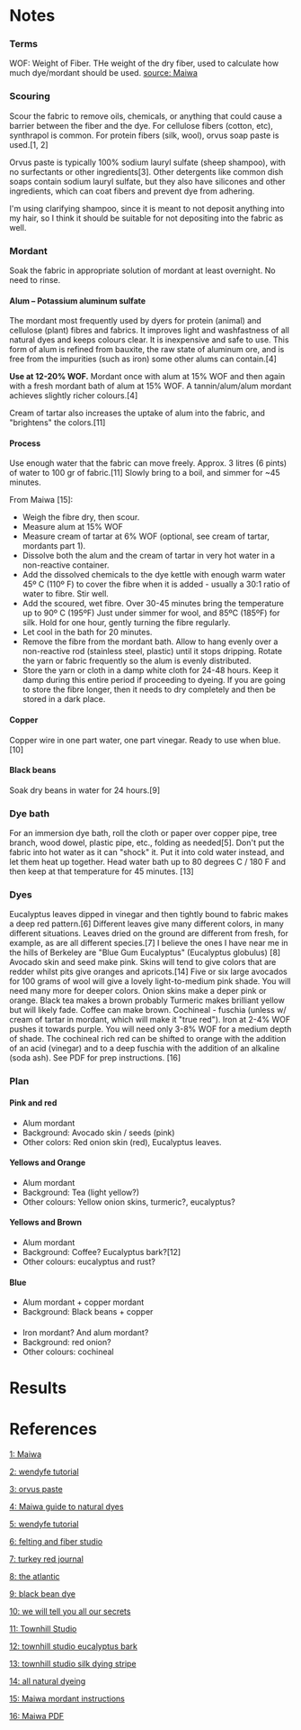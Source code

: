 # Notes
### Terms
WOF: Weight of Fiber. THe weight of the dry fiber, used to calculate how much dye/mordant should be used. [source: Maiwa](http://maiwahandprints.blogspot.com/2010/11/natural-dyes-weight-of-fibre.html)

### Scouring
Scour the fabric to remove oils, chemicals, or anything that could cause a barrier between the fiber and the dye. For cellulose fibers (cotton, etc), synthrapol is common. For protein fibers (silk, wool), orvus soap paste is used.[1, 2]

Orvus paste is typically 100% sodium lauryl sulfate (sheep shampoo), with no surfectants or other ingredients[3]. Other detergents like common dish soaps contain sodium lauryl sulfate, but they also have silicones and other ingredients, which can coat fibers and prevent dye from adhering. 

I'm using clarifying shampoo, since it is meant to not deposit anything into my hair, so I think it should be suitable for not depositing into the fabric as well.

### Mordant

Soak the fabric in appropriate solution of mordant at least overnight. No need to rinse.

#### Alum – <b>Potassium aluminum sulfate</b> 
The mordant most frequently used by dyers for protein (animal) and cellulose (plant) fibres and fabrics. It improves light and washfastness of all natural dyes and keeps colours clear. It is inexpensive and safe to use. This form of alum is refined from bauxite, the raw state of aluminum ore, and is free from the impurities (such as iron) some other alums can contain.[4]

<b>Use at 12-20% WOF.</b> Mordant once with alum at 15% WOF and then again with a fresh mordant bath of alum at 15% WOF. A tannin/alum/alum mordant achieves slightly richer colours.[4]

Cream of tartar also increases the uptake of alum into the fabric, and "brightens" the colors.[11]

#### Process
Use enough water that the fabric can move freely. Approx. 3 litres (6 pints) of water to 100 gr of fabric.[11]
Slowly bring to a boil, and simmer for ~45 minutes.

From Maiwa [15]:
- Weigh the fibre dry, then scour.
- Measure alum at 15% WOF
- Measure cream of tartar at 6% WOF (optional, see cream of tartar, mordants part 1).
- Dissolve both the alum and the cream of tartar in very hot water in a non-reactive container.
- Add the dissolved chemicals to the dye kettle with enough warm water 45º C (110º F) to cover the fibre when it is added - usually a 30:1 ratio of water to fibre. Stir well.
- Add the scoured, wet fibre. Over 30-45 minutes bring the temperature up to 90º C (195ºF) Just under simmer for wool, and 85ºC (185ºF) for silk. Hold for one hour, gently turning the fibre regularly. 
- Let cool in the bath for 20 minutes. 
- Remove the fibre from the mordant bath. Allow to hang evenly over a non-reactive rod (stainless steel, plastic) until it stops dripping. Rotate the yarn or fabric frequently so the alum is evenly distributed. 
- Store the yarn or cloth in a damp white cloth for 24-48 hours. Keep it damp during this entire period if proceeding to dyeing. If you are going to store the fibre longer, then it needs to dry completely and then be stored in a dark place.


#### Copper
Copper wire in one part water, one part vinegar. Ready to use when blue. [10]

#### Black beans
Soak dry beans in water for 24 hours.[9] 

### Dye bath
For an immersion dye bath, roll the cloth or paper over copper pipe, tree branch, wood dowel, plastic pipe, etc., folding as needed[5].
Don't put the fabric into hot water as it can "shock" it. Put it into cold water instead, and let them heat up together.
Head water bath up to 80 degrees C / 180 F and then keep at that temperature for 45 minutes. [13]

### Dyes

Eucalyptus leaves dipped in vinegar and then tightly bound to fabric makes a deep red pattern.[6] Different leaves give many different colors, in many different situations. Leaves dried on the ground are different from fresh, for example, as are all different species.[7] I believe the ones I have near me in the hills of Berkeley are "Blue Gum Eucalyptus" (Eucalyptus globulus) [8]
Avocado skin and seed make pink. Skins will tend to give colors that are redder whilst pits give oranges and apricots.[14] Five or six large avocados for 100 grams of wool will give a lovely light-to-medium pink shade. You will need many more for deeper colors.
Onion skins make a deper pink or orange.
Black tea makes a brown probably
Turmeric makes brilliant yellow but will likely fade.
Coffee can make brown.
Cochineal - fuschia (unless w/ cream of tartar in mordant, which will make it "true red"). Iron at 2-4% WOF pushes it towards purple. You will need only 3-8% WOF for a medium depth of shade.  The cochineal rich red can be shifted to orange with the addition of an acid (vinegar) and to a deep fuschia with the addition of an alkaline (soda ash).  See PDF for prep instructions.  [16]

### Plan
#### Pink and red
- Alum mordant
- Background: Avocado skin / seeds (pink)
- Other colors: Red onion skin (red), Eucalyptus leaves.

#### Yellows and Orange
- Alum mordant
- Background: Tea (light yellow?)
- Other colours: Yellow onion skins, turmeric?, eucalyptus? 

#### Yellows and Brown
- Alum mordant
- Background: Coffee? Eucalyptus bark?[12]
- Other colours: eucalyptus and rust?

#### Blue
- Alum mordant + copper mordant
- Background: Black beans + copper

#### 
- Iron mordant? And alum mordant?
- Background: red onion?
- Other colours: cochineal



# Results


# References
[1: Maiwa](http://maiwahandprints.blogspot.com/2010/12/natural-dyes-scouring.html)

[2: wendyfe tutorial](https://wendyfe.wordpress.com/tutorial-leaf-monoprinting-by-cassandra-tondro/)

[3: orvus paste](https://www.generations-quilt-patterns.com/orvus.html)

[4: Maiwa guide to natural dyes](http://maiwahandprints.blogspot.ca/2013/01/natural-dyes-mordants-part-1.html?m=1)

[5: wendyfe tutorial](https://wendyfe.wordpress.com/tutorial-leaf-monoprinting-by-cassandra-tondro/)

[6: felting and fiber studio](https://feltingandfiberstudio.com/2013/08/21/eco-printing-onto-a-silk-chiffon-scarf-by-terriea-kwong/)

[7: turkey red journal](http://www.turkeyredjournal.com/archives/V13_I1/flint.html)

[8: the atlantic](https://www.theatlantic.com/science/archive/2016/11/the-great-eucalyptus-debate/509069/)

[9: black bean dye](http://www.mycrosspatch.com/blog/2016/06/10/natural-dyes-experimenting-with-black-beans/)

[10: we will tell you all our secrets](http://wewilltellyouallofoursecrets.blogspot.com/2013/05/making-mordants.html)

[11: Townhill Studio](https://www.townhillstudio.co.uk/5-easy-steps-prepare-fabric-natural-plant-dyeing/)

[12: townhill studio eucalyptus bark](https://www.townhillstudio.co.uk/secret-dyeing-eucalyptus-bark-7-easy-steps/)

[13: townhill studio silk dying stripe](https://www.townhillstudio.co.uk/make-simple-silky-striped-scarf-step-step/)

[14: all natural dyeing](http://www.allnaturaldyeing.com/dyeing-with-avocados/)

[15: Maiwa mordant instructions](http://maiwahandprints.blogspot.ca/2013/01/natural-dyes-mordants-part-3.html)

[16: Maiwa PDF](https://cdn.shopify.com/s/files/1/1086/6542/files/GuideToNaturalDyes.pdf)


